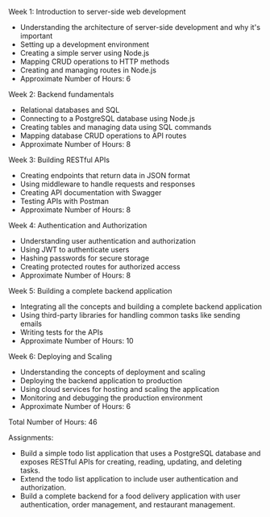 Week 1:
Introduction to server-side web development
- Understanding the architecture of server-side development and why it's important
- Setting up a development environment
- Creating a simple server using Node.js
- Mapping CRUD operations to HTTP methods
- Creating and managing routes in Node.js
- Approximate Number of Hours: 6

Week 2:
Backend fundamentals
- Relational databases and SQL
- Connecting to a PostgreSQL database using Node.js
- Creating tables and managing data using SQL commands
- Mapping database CRUD operations to API routes
- Approximate Number of Hours: 8

Week 3:
Building RESTful APIs
- Creating endpoints that return data in JSON format
- Using middleware to handle requests and responses
- Creating API documentation with Swagger
- Testing APIs with Postman
- Approximate Number of Hours: 8

Week 4:
Authentication and Authorization
- Understanding user authentication and authorization
- Using JWT to authenticate users
- Hashing passwords for secure storage
- Creating protected routes for authorized access
- Approximate Number of Hours: 8

Week 5:
Building a complete backend application
- Integrating all the concepts and building a complete backend application
- Using third-party libraries for handling common tasks like sending emails
- Writing tests for the APIs
- Approximate Number of Hours: 10

Week 6:
Deploying and Scaling
- Understanding the concepts of deployment and scaling
- Deploying the backend application to production
- Using cloud services for hosting and scaling the application
- Monitoring and debugging the production environment
- Approximate Number of Hours: 6

Total Number of Hours: 46

Assignments:
- Build a simple todo list application that uses a PostgreSQL database and exposes RESTful APIs for creating, reading, updating, and deleting tasks.
- Extend the todo list application to include user authentication and authorization.
- Build a complete backend for a food delivery application with user authentication, order management, and restaurant management.